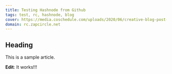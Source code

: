```yaml
---
title: Testing Hashnode from Github
tags: test, rc, hashnode, blog
cover: https://media.coschedule.com/uploads/2020/06/creative-blog-post-ideas-header.png
domain: rc.zapcircle.net
---
```


## Heading
This is a sample article.

**Edit**: It works!!!
